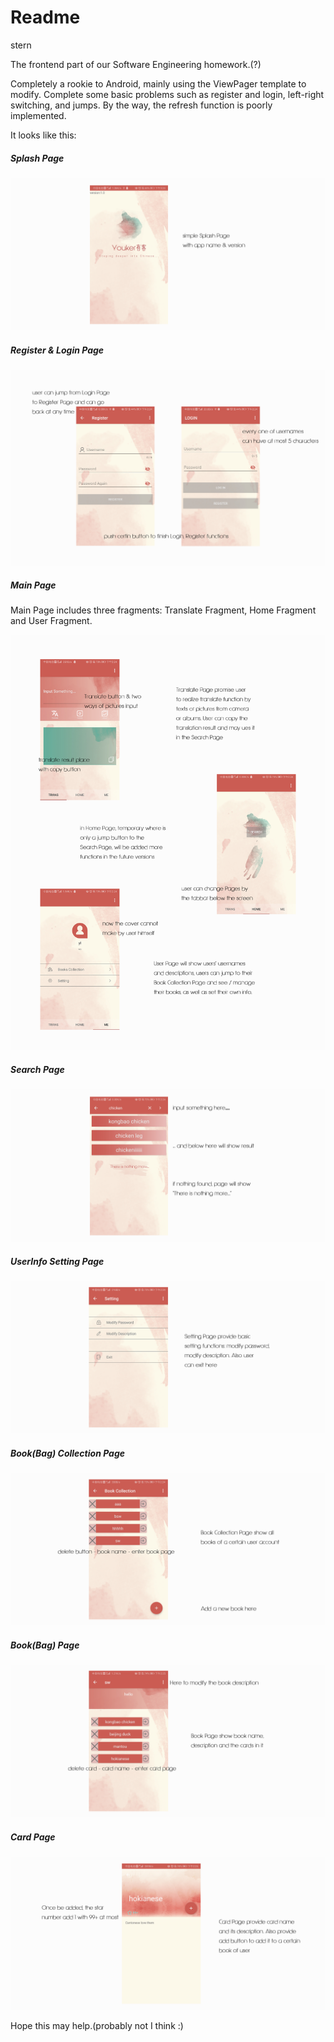 # Readme

stern



The frontend part of our Software Engineering homework.(?)

Completely a rookie to Android, mainly using the ViewPager template to modify. Complete some basic problems such as register and login, left-right switching, and jumps. By the way, the refresh function is poorly implemented.

It looks like this:

##### Splash Page

<img src="imgs/splash.png" style="zoom:150%;" />

##### Register & Login Page

![](imgs/register_login.png)

##### Main Page

Main Page includes three fragments: Translate Fragment, Home Fragment and User Fragment.

<img src="imgs/main.png" style="zoom:150%;" />

##### Search Page

![](imgs/search.png)

##### UserInfo Setting Page

![](imgs/setting.png)

##### Book(Bag) Collection Page

![](imgs/bookCollection.png)

##### Book(Bag) Page

![](imgs/book.png)

##### Card Page

![](imgs/card.png)



Hope this may help.(probably not I think :)
